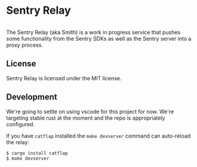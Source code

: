# Sentry Relay

<a href="https://travis-ci.org/getsentry/sentry-relay"><img src="https://travis-ci.org/getsentry/sentry-relay.svg?branch=master" alt=""></a>

The Sentry Relay (aka Smith) is a work in progress service that pushes some
functionality from the Sentry SDKs as well as the Sentry server into a proxy process.

## License

Sentry Relay is licensed under the MIT license.

## Development

We're going to settle on using vscode for this project for now.  We're targeting
stable rust at the moment and the repo is appropriately configured.

If you have `catflap` installed the `make devserver` command can auto-reload the
relay:

    $ cargo install catflap
    $ make devserver
